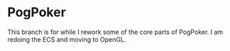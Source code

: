 # PogPoker
This branch is for while I rework some of the core parts of PogPoker. I am redoing the ECS and moving to OpenGL.

